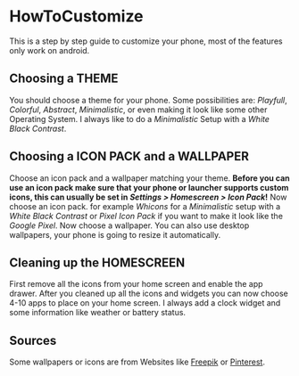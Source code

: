# HowToCustomize
This is a step by step guide to customize your phone, most of the features only work on android.

## Choosing a **THEME**
You should choose a theme for your phone. Some possibilities are: *Playfull*, *Colorful*, *Abstract*, *Minimalistic*, or even making it look like some other Operating System. I always like to do a *Minimalistic* Setup with a *White Black Contrast*.

## Choosing a **ICON PACK** and a **WALLPAPER**
Choose an icon pack and a wallpaper matching your theme. __Before you can use an icon pack make sure that your phone or launcher supports custom icons, this can usually be set in *Settings > Homescreen > Icon Pack*!__ Now choose an icon pack. for example *Whicons* for a *Minimalistic* setup with a *White Black Contrast* or *Pixel Icon Pack* if you want to make it look like the *Google Pixel*. Now choose a wallpaper. You can also use desktop wallpapers, your phone is going to resize it automatically.

## Cleaning up the **HOMESCREEN**
First remove all the icons from your home screen and enable the app drawer. After you cleaned up all the icons and widgets you can now choose 4-10 apps to place on your home screen. I always add a clock widget and some information like weather or battery status.

## Sources
Some wallpapers or icons are from Websites like [Freepik](https://www.freepik.com/) or [Pinterest](https://www.pinterest.com/).